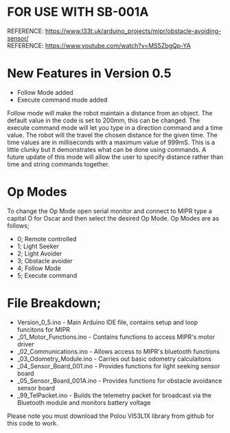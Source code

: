 # FOR USE WITH SB-001A

REFERENCE: https://www.l33t.uk/arduino_projects/mipr/obstacle-avoiding-sensor/ \
REFERENCE: https://www.youtube.com/watch?v=MS5ZbgQp-YA

# New Features in Version 0.5

- Follow Mode added
- Execute command mode added

Follow mode will make the robot maintain a distance from an object. The default value in the code is set to 200mm, this can be changed.
The execute command mode will let you type in a direction command and a time value. The robot will the travel the chosen distance for
the given time. The time values are in milliseconds with a maximum value of 999mS. This is a little clunky but it demonstrates what can be
done using commands. A future update of this mode will allow the user to specify distance rather than time and string commands together.

# Op Modes

To change the Op Mode open serial monitor and connect to MIPR type a capital O for Oscar and then select the desired Op Mode.
Op Modes are as follows;

- 0; Remote controlled
- 1; Light Seeker
- 2; Light Avoider
- 3; Obstacle avoider
- 4; Follow Mode
- 5; Execute command

# File Breakdown;

- Version_0_5.ino - Main Arduino IDE file, contains setup and loop funcitons for MIPR
- _01_Motor_Functions.ino - Contains functions to access MIPR's motor driver
- _02_Communications.ino - Allows access to MIPR's bluetooth functions
- _03_Odometry_Module.ino - Carries out basic odometry calculaitons
- _04_Sensor_Board_001.ino - Provides functions for light seeking sensor board
- _05_Sensor_Board_001A.ino - Provides functions for obstacle avoidance sensor board
- _99_TelPacket.ino - Builds the telemetry packet for broadcast via the Bluetooth module and monitors battery voltage

Please note you must download the Polou Vl53L1X library from github for this code to work.
